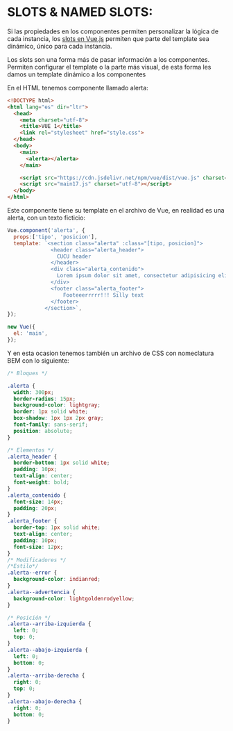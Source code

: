 # SLOTS & NAMED SLOTS:


  Si las propiedades en los componentes permiten personalizar la lógica de cada instancia, los [slots en Vue.js](https://vuejs.org/v2/guide/components.html#Content-Distribution-with-Slots) permiten que parte del template sea dinámico, único para cada instancia.

  Los slots son una forma más de pasar información a los componentes. Permiten configurar el template o la parte más visual, de esta forma les damos un template dinámico a los componentes

En el HTML tenemos componente llamado alerta:
```html
<!DOCTYPE html>
<html lang="es" dir="ltr">
  <head>
    <meta charset="utf-8">
    <title>VUE 1</title>
    <link rel="stylesheet" href="style.css">
  </head>
  <body>
    <main>
      <alerta></alerta>
    </main>

    <script src="https://cdn.jsdelivr.net/npm/vue/dist/vue.js" charset="utf-8"></script>
    <script src="main17.js" charset="utf-8"></script>
  </body>
</html>
```
  Este componente tiene su template en el archivo de Vue, en realidad es una alerta, con un texto ficticio:
```javascript
Vue.component('alerta', {
  props:['tipo', 'posicion'],
  template: `<section class="alerta" :class="[tipo, posicion]">
              <header class="alerta_header">
                CUCU header
              </header>
              <div class="alerta_contenido">
                Lorem ipsum dolor sit amet, consectetur adipisicing elit, sed do eiusmod tempor incididunt...
              </div>
              <footer class="alerta_footer">
                  Footeeerrrrr!!! Silly text
              </footer>
            </section>`,
});

new Vue({
  el: 'main',
});
```
  Y en esta ocasion tenemos también un archivo de CSS con nomeclatura BEM con lo siguiente:
```css
/* Bloques */

.alerta {
  width: 300px;
  border-radius: 15px;
  background-color: lightgray;
  border: 1px solid white;
  box-shadow: 1px 1px 2px gray;
  font-family: sans-serif;
  position: absolute;
}

/* Elementos */
.alerta_header {
  border-bottom: 1px solid white;
  padding: 10px;
  text-align: center;
  font-weight: bold;
}
.alerta_contenido {
  font-size: 14px;
  padding: 20px;
}
.alerta_footer {
  border-top: 1px solid white;
  text-align: center;
  padding: 10px;
  font-size: 12px;
}
/* Modificadores */
/*Estilo*/
.alerta--error {
  background-color: indianred;
}
.alerta--advertencia {
  background-color: lightgoldenrodyellow;
}

/* Posición */
.alerta--arriba-izquierda {
  left: 0;
  top: 0;
}
.alerta--abajo-izquierda {
  left: 0;
  bottom: 0;
}
.alerta--arriba-derecha {
  right: 0;
  top: 0;
}
.alerta--abajo-derecha {
  right: 0;
  bottom: 0;
}
```
